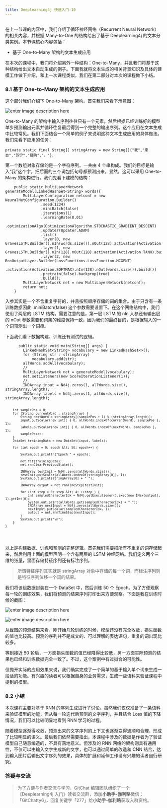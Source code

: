 ```yaml
---
title: Deeplearning4j 快速入门-10
---
```

<article id="topicContainer" class="column_content"><h2 class="topic_title"></h2><div><p>在上一节课的内容中，我们介绍了循环神经网络（Recurrent Neural Network）的相关内容，并根据 Many-to-One 的结构给出了基于 Deeplearning4j 的文本分类实例。本节课核心内容包括：</p>
<ul>
<li>基于 One-to-Many 架构的文本生成应用</li>
</ul>
<p>在本次的课程中，我们将介绍另外一种结构：One-to-Many，并且我们将基于这种结构给出文本自动生成的例子。下面我就将文本生成的相关背景知识及具体的建模工作做下介绍，和上一次课程类似，我们在第二部分对本次的课程做下小结。</p>
<h3 id="81onetomany">8.1 基于 One-to-Many 架构的文本生成应用</h3>
<p>这个部分我们介绍下 One-to-Many 架构。首先我们来看下示意图：</p>
<p><img src="https://images.gitbook.cn/22e5d100-fc2b-11e8-8576-39c4102c68fe" alt="enter image description here" /></p>
<p>One-to-Many 的架构中输入序列往往只有一个元素，然后根据已经训练好的模型单步预测输出元素并循环往复最后得到一个完整的输出序列。这个应用在文本生成中比较常见。我们下面结合一个简单的例子来说明这种文本生成应用的具体做法。我们先看下应用的任务：</p>
<pre><code>private static final String[] stringArray = new String[]{"我","来自","苏宁","易购","。"};
</code></pre>
<p>第一个数组对象存储的是一个字符序列。一共由 4 个串构成。我们的目标是输入“我”这个字，把后面的三个词包括句号都预测出来。显然，这可以采用 One-to-Many 的架构进行。我们先看下建模的结构：</p>
<pre><code>    public static MultiLayerNetwork generateModel(LinkedHashSet&lt;String&gt; words){
        MultiLayerConfiguration netconf = new NeuralNetConfiguration.Builder()
                .seed(1234)
                .miniBatch(false)
                .iterations(1)
                .learningRate(0.01)
                .optimizationAlgo(OptimizationAlgorithm.STOCHASTIC_GRADIENT_DESCENT)
                .updater(Updater.ADAM)
                .list()
                .layer(0, new GravesLSTM.Builder().nIn(words.size()).nOut(128).activation(Activation.TANH).build())
                .layer(1, new GravesLSTM.Builder().nIn(128).nOut(128).activation(Activation.TANH).build())
                .layer(2, new RnnOutputLayer.Builder(LossFunctions.LossFunction.MCXENT)
                        .activation(Activation.SOFTMAX).nIn(128).nOut(words.size()).build())
                .pretrain(false).backprop(true)
                .build();
        MultiLayerNetwork net = new MultiLayerNetwork(netconf);
        return net;
    }
</code></pre>
<p>入参其实是一个不含重复字符的，并且按照顺序存储的词的集合。由于只含有一条训练数据因此 .miniBatch(false) 这个参数需要设置下。在这个网络结构中，我们使用了两层的 LSTM 结构。需要注意的是，第一层 LSTM 的 nIn 入参还有输出层的 nOut 参数需要和词集的维度保持一致，因为我们的最终目的，是根据输入的一个词预测出一个词串。</p>
<p>下面我们看下数据构建、训练还有测试的逻辑。</p>
<pre><code>      public static void main(String[] args) {
        LinkedHashSet&lt;String&gt; vocabulary = new LinkedHashSet&lt;&gt;();
        for (String str : stringArray)
            vocabulary.add(str);
        allWords.addAll(vocabulary);
        //
        MultiLayerNetwork net = generateModel(vocabulary);
        net.setListeners(new ScoreIterationListener(1));
        //
        INDArray input = Nd4j.zeros(1, allWords.size(), stringArray.length);
        INDArray labels = Nd4j.zeros(1, allWords.size(), stringArray.length);

        int samplePos = 0;
        for (String currentWord : stringArray) {
            String nextWord = stringArray[(samplePos + 1) % (stringArray.length)];
            input.putScalar(new int[] { 0, allWords.indexOf(currentWord), samplePos }, 1);
            labels.putScalar(new int[] { 0, allWords.indexOf(nextWord), samplePos }, 1);
            samplePos++;
        }
        DataSet trainingData = new DataSet(input, labels);

        for (int epoch = 0; epoch &lt; 50; epoch++) {

            System.out.println("Epoch " + epoch);

            net.fit(trainingData);
            net.rnnClearPreviousState();

            INDArray testInit = Nd4j.zeros(allWords.size());
            testInit.putScalar(allWords.indexOf(stringArray[0]), 1);
            System.out.print(stringArray[0] + " ");

            INDArray output = net.rnnTimeStep(testInit);

            for (int step = 0; step &lt; 4; ++step ) {
                int sampledCharacterIdx = Nd4j.getExecutioner().exec(new IMax(output), 1).getInt(0);
                System.out.print(allWords.get(sampledCharacterIdx) + " ");
                INDArray nextInput = Nd4j.zeros(allWords.size());
                nextInput.putScalar(sampledCharacterIdx, 1);
                output = net.rnnTimeStep(nextInput);
            }
            System.out.print("\n");
        }
    }
</code></pre>
<p>以上是构建数据、训练和预测的完整逻辑。首先我们需要把所有不重复的词存储起来，然后利用上面的模型声明一个含有两层的 LSTM 神经网络。我们定义两个三维的张量，里面存储特征序列还有标注序列。</p>
<blockquote>
  <p>所谓特征序列其实就是 stringArray 对象中存储的每一个词，而标注序列则是特征序列位移一个词的结果。</p>
</blockquote>
<p>我们将该组数据封装在一个 DataSet 中，然后训练 50 个 Epoch。为了方便观察每一轮的训练效果，我们将预测的结果序列打印出来方便观察。下面是我在训练时候的截图：</p>
<p><img src="https://images.gitbook.cn/e4c870a0-fa02-11e8-98b8-21d1b727d9e8" alt="enter image description here" /></p>
<p><img src="https://images.gitbook.cn/f0f92ae0-fa02-11e8-98b8-21d1b727d9e8" alt="enter image description here" /></p>
<p>从截图的预测结果来看，刚开始几轮训练的时候，模型还没有完全收敛，损失函数的值也比较高。预测的序列并不是成文的、可以理解的表达语句，重复的词出现比较多。</p>
<p>等到接近 50 轮后，一方面损失函数的值已经降得比较低，另一方面实际预测的结果也已经和训练数据完全一致了。不过，这个案例中有过拟合的可能性。</p>
<p>但抛开实际的应用效果来说，我们确实完成了一个简单的基于输入单个词来生成一段话的功能。有兴趣的读者可以根据自身的业务需求，生成一些语料来验证课程中提到的模型。</p>
<h3 id="82">8.2 小结</h3>
<p>本次课程主要对基于 RNN 的序列生成进行了讨论。虽然我们仅仅准备了一条语料来验证模型的功能，但从每一轮迭代后预测的文字序列，并且结合 Loss 值的下降情况，我们可以比较明显地看到 RNN 学习的过程。</p>
<p>随着模型逐渐得收敛，预测出来的文字序列的上下文也逐渐变得通顺和合理，形成了比较明显的语义。最后我们依然需要指出，本课程中涉及的数据是作者为了验证模型自己随意编造的，不具有落地意义。但涉及的 RNN 网络的架构则具有通用性，不仅可以由输入文字生成新的文字，也可以通过简单的改造和 CNN 结合，达到输入图片后输出文字序列的效果，具体的扩展和延伸工作请有兴趣的读者自行研究。</p>
<h3 id="">答疑与交流</h3>
<blockquote>
  <p>为了方便与作者交流与学习，GitChat 编辑团队组织了一个《Deeplearning4j 入门》读者交流群，添加<strong>小助手-伽利略</strong>微信：「GitChatty6」，回复关键字「277」给<strong>小助手-伽利略</strong>获取入群资格。</p>
</blockquote></div></article>